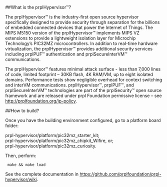 ##What is the prplHypervisor™?

The prplHypervisor™ is the industry-first open source hypervisor specifically designed to provide security 
through separation for the billions of embedded connected devices that power the Internet of Things. The MIPS 
M5150 version of the prplHypervisor™ implements MIPS VZ extensions to provide a lightweight isolation layer for
Microchip Technology’s PIC32MZ microcontrollers. In addition to real-time hardware virtualization, the prplHypervisor™ 
provides additional security services including prplPUF™ authentication and prplSecureInterVM™ communications.

The prplHypervisor™ features minimal attack surface - less than 7,000 lines of code, limited footprint – 30KB flash, 
4K RAM/VM, up to eight isolated domains. Performance tests show negligible overhead for context switching and interVM 
communications. prplHypervisor™, prplPUF™, and prplSecureInterVM™ technologies are part of the prplSecurity™ open source 
framework and are released under prpl Foundation permissive license – see http://prplfoundation.org/ip-policy.


##How to build?

Once you have the building environment configured, go to a platform board folder:

prpl-hypervisor/platform/pic32mz_starter_kit;   
prpl-hypervisor/platform/pic32mz_chipkit_Wifire, or;    
prpl-hypervisor/platform/pic32mz_curiosity.     

Then, perform:

     make && make load


See the complete documentation in https://github.com/prplfoundation/prpl-hypervisor/wiki.

